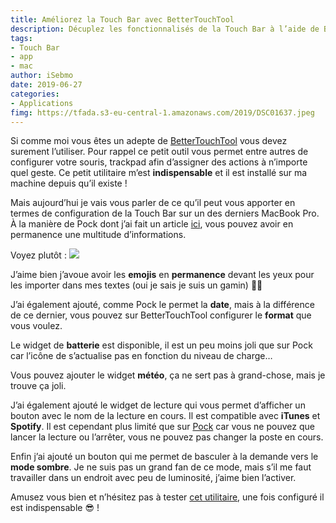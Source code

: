 ```yaml
---
title: Améliorez la Touch Bar avec BetterTouchTool
description: Décuplez les fonctionnalisés de la Touch Bar à l’aide de BetterTouchTool. Ou comment avoir à disposition en permanence les emojis 😂 !
tags: 
- Touch Bar
- app
- mac
author: iSebmo
date: 2019-06-27
categories: 
- Applications
fimg: https://tfada.s3-eu-central-1.amazonaws.com/2019/DSC01637.jpeg
--- 
```

Si comme moi vous êtes un adepte de [BetterTouchTool](https://folivora.ai) vous devez surement l’utiliser. Pour rappel ce petit outil vous permet entre autres de configurer votre souris, trackpad afin d’assigner des actions à n’importe quel geste. Ce petit utilitaire m’est **indispensable** et il est installé sur ma machine depuis qu’il existe !

Mais aujourd’hui je vais vous parler de ce qu’il peut vous apporter en termes de configuration de la Touch Bar sur un des derniers MacBook Pro. 
À la manière de Pock dont j’ai fait un article [ici](https://tfada.fr/d%C3%A9corez-votre-touch-bar-avec-pock/), vous pouvez avoir en permanence une multitude d’informations. 

Voyez plutôt :
![](https://tfada.s3-eu-central-1.amazonaws.com/2019/Capture%20d%E2%80%99e%CC%81cran%20Touch%C2%A0Bar%202019-06-27%20a%CC%80%2014.20.38.jpeg)

J’aime bien j’avoue avoir les **emojis** en **permanence** devant les yeux pour les importer dans mes textes (oui je sais je suis un gamin) 🤷‍♂️

J’ai également ajouté, comme Pock le permet la **date**, mais à la différence de ce dernier, vous pouvez sur BetterTouchTool configurer le **format** que vous voulez. 

Le widget de **batterie** est disponible, il est un peu moins joli que sur Pock car l’icône de s’actualise pas en fonction du niveau de charge…

Vous pouvez ajouter le widget **météo**, ça ne sert pas à grand-chose, mais je trouve ça joli. 

J’ai également ajouté le widget de lecture qui vous permet d’afficher un bouton avec le nom de la lecture en cours. Il est compatible avec **iTunes** et **Spotify**. Il est cependant plus limité que sur [Pock](https://tfada.fr/d%C3%A9corez-votre-touch-bar-avec-pock/) car vous ne pouvez que lancer la lecture ou l’arrêter, vous ne pouvez pas changer la poste en cours. 

Enfin j’ai ajouté un bouton qui me permet de basculer à la demande vers le **mode sombre**. Je ne suis pas un grand fan de ce mode, mais s’il me faut travailler dans un endroit avec peu de luminosité, j’aime bien l’activer. 

Amusez vous bien et n’hésitez pas à tester [cet utilitaire](https://folivora.ai), une fois configuré il est indispensable 😎 !
